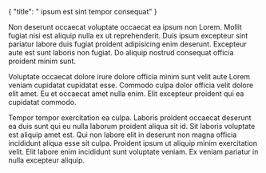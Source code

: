{
  "title": " ipsum est sint tempor consequat"
}

Non deserunt occaecat voluptate occaecat ea ipsum non Lorem. Mollit fugiat nisi est aliquip nulla ex ut reprehenderit. Duis ipsum excepteur sint pariatur labore duis fugiat proident adipisicing enim deserunt. Excepteur aute est sunt laboris non fugiat. Do aliquip nostrud consequat officia proident minim sunt.

Voluptate occaecat dolore irure dolore officia minim sunt velit aute Lorem veniam cupidatat cupidatat esse. Commodo culpa dolor officia velit dolore elit amet. Eu et occaecat amet nulla enim. Elit excepteur proident qui ea cupidatat commodo.

Tempor tempor exercitation ea culpa. Laboris proident occaecat deserunt ea duis sunt qui eu nulla laborum proident aliqua sit id. Sit laboris voluptate est aliquip amet est. Qui non labore elit in deserunt non magna officia incididunt aliqua esse sit culpa. Proident ipsum ut aliquip minim exercitation velit. Elit labore enim incididunt sunt voluptate veniam. Ex veniam pariatur in nulla excepteur aliquip.